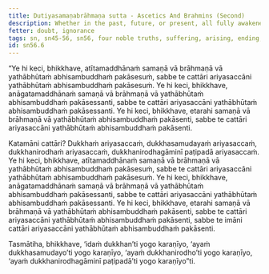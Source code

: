 ```yaml
---
title: Dutiyasamaṇabrāhmaṇa sutta - Ascetics And Brahmins (Second)
description: Whether in the past, future, or present, all fully awakened to things as they truly are do so by fully awakening to the Four Noble Truths and making them known.
fetter: doubt, ignorance
tags: sn, sn45-56, sn56, four noble truths, suffering, arising, ending, way of practice, path
id: sn56.6
---
```


“Ye hi keci, bhikkhave, atītamaddhānaṁ samaṇā vā brāhmaṇā vā yathābhūtaṁ abhisambuddhaṁ pakāsesuṁ, sabbe te cattāri ariyasaccāni yathābhūtaṁ abhisambuddhaṁ pakāsesuṁ. Ye hi keci, bhikkhave, anāgatamaddhānaṁ samaṇā vā brāhmaṇā vā yathābhūtaṁ abhisambuddhaṁ pakāsessanti, sabbe te cattāri ariyasaccāni yathābhūtaṁ abhisambuddhaṁ pakāsessanti. Ye hi keci, bhikkhave, etarahi samaṇā vā brāhmaṇā vā yathābhūtaṁ abhisambuddhaṁ pakāsenti, sabbe te cattāri ariyasaccāni yathābhūtaṁ abhisambuddhaṁ pakāsenti.

Katamāni cattāri? Dukkhaṁ ariyasaccaṁ, dukkhasamudayaṁ ariyasaccaṁ, dukkhanirodhaṁ ariyasaccaṁ, dukkhanirodhagāminī paṭipadā ariyasaccaṁ. Ye hi keci, bhikkhave, atītamaddhānaṁ samaṇā vā brāhmaṇā vā yathābhūtaṁ abhisambuddhaṁ pakāsesuṁ, sabbe te cattāri ariyasaccāni yathābhūtaṁ abhisambuddhaṁ pakāsesuṁ. Ye hi keci, bhikkhave, anāgatamaddhānaṁ samaṇā vā brāhmaṇā vā yathābhūtaṁ abhisambuddhaṁ pakāsessanti, sabbe te cattāri ariyasaccāni yathābhūtaṁ abhisambuddhaṁ pakāsessanti. Ye hi keci, bhikkhave, etarahi samaṇā vā brāhmaṇā vā yathābhūtaṁ abhisambuddhaṁ pakāsenti, sabbe te cattāri ariyasaccāni yathābhūtaṁ abhisambuddhaṁ pakāsenti, sabbe te imāni cattāri ariyasaccāni yathābhūtaṁ abhisambuddhaṁ pakāsenti.

Tasmātiha, bhikkhave, ‘idaṁ dukkhan’ti yogo karaṇīyo,
‘ayaṁ dukkhasamudayo’ti yogo karaṇīyo,
‘ayaṁ dukkhanirodho’ti yogo karaṇīyo,
‘ayaṁ dukkhanirodhagāminī paṭipadā’ti yogo karaṇīyo”ti.